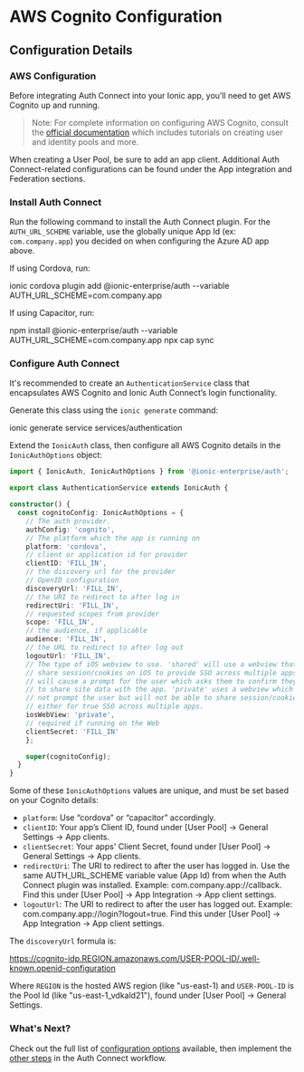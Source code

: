 # AWS Cognito Configuration

## Configuration Details

### AWS Configuration

Before integrating Auth Connect into your Ionic app, you’ll need to get AWS Cognito up and running.

> Note: For complete information on configuring AWS Cognito, consult the [official documentation](https://docs.aws.amazon.com/cognito/latest/developerguide/cognito-getting-started.html) which includes tutorials on creating user and identity pools and more.

When creating a User Pool, be sure to add an app client. Additional Auth Connect-related configurations can be found under the App integration and Federation sections.

### Install Auth Connect

Run the following command to install the Auth Connect plugin. For the `AUTH_URL_SCHEME` variable, use the globally unique App Id (ex: `com.company.app`) you decided on when configuring the Azure AD app above.

If using Cordova, run:

<command-line>
<command-prompt>ionic cordova plugin add @ionic-enterprise/auth --variable AUTH_URL_SCHEME=com.company.app</command-prompt>
</command-line>

If using Capacitor, run:

<command-line>
<command-prompt>npm install @ionic-enterprise/auth --variable AUTH_URL_SCHEME=com.company.app</command-prompt>
<command-prompt>npx cap sync</command-prompt>
</command-line>

### Configure Auth Connect

It's recommended to create an `AuthenticationService` class that encapsulates AWS Cognito and Ionic Auth Connect’s login functionality.

Generate this class using the `ionic generate` command:

<command-line>
<command-prompt>ionic generate service services/authentication</command-prompt>
</command-line>

Extend the `IonicAuth` class, then configure all AWS Cognito details in the `IonicAuthOptions` object:

```typescript
import { IonicAuth, IonicAuthOptions } from '@ionic-enterprise/auth';

export class AuthenticationService extends IonicAuth {

constructor() {
  const cognitoConfig: IonicAuthOptions = {
    // The auth provider.
    authConfig: 'cognito',
    // The platform which the app is running on
    platform: 'cordova',
    // client or application id for provider
    clientID: 'FILL_IN',
    // the discovery url for the provider
    // OpenID configuration
    discoveryUrl: 'FILL_IN',
    // the URI to redirect to after log in
    redirectUri: 'FILL_IN',
    // requested scopes from provider
    scope: 'FILL_IN',
    // the audience, if applicable
    audience: 'FILL_IN',
    // the URL to redirect to after log out
    logoutUrl: 'FILL_IN',
    // The type of iOS webview to use. 'shared' will use a webview that can
    // share session/cookies on iOS to provide SSO across multiple apps but
    // will cause a prompt for the user which asks them to confirm they want
    // to share site data with the app. 'private' uses a webview which will
    // not prompt the user but will not be able to share session/cookie data
    // either for true SSO across multiple apps.
    iosWebView: 'private',
    // required if running on the Web
    clientSecret: 'FILL_IN'
    };

    super(cognitoConfig);
  }
}
```

Some of these `IonicAuthOptions` values are unique, and must be set based on your Cognito details:

* `platform`: Use “cordova” or “capacitor” accordingly.
* `clientID`: Your app’s Client ID, found under [User Pool] -> General Settings -> App clients.
* `clientSecret`: Your apps' Client Secret, found under [User Pool] -> General Settings -> App clients.
* `redirectUri`: The URI to redirect to after the user has logged in. Use the same AUTH_URL_SCHEME variable value (App Id) from when the Auth Connect plugin was installed. Example: com.company.app://callback. Find this under [User Pool] -> App Integration -> App client settings.
* `logoutUrl`: The URI to redirect to after the user has logged out. Example: com.company.app://login?logout=true. Find this under [User Pool] -> App Integration -> App client settings.

The `discoveryUrl` formula is:

https://cognito-idp.REGION.amazonaws.com/USER-POOL-ID/.well-known.openid-configuration

Where `REGION` is the hosted AWS region (like "us-east-1) and `USER-POOL-ID` is the Pool Id (like "us-east-1_vdkald21"), found under [User Pool] -> General Settings.

### What's Next?

Check out the full list of [configuration options](/docs/enterprise/auth-connect#ionicauthoptions) available, then implement the [other steps](/docs/enterprise/auth-connect#workflow) in the Auth Connect workflow.